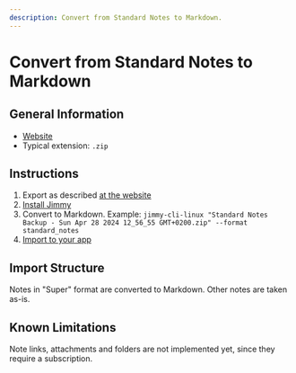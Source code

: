 ```yaml
---
description: Convert from Standard Notes to Markdown.
---
```


# Convert from Standard Notes to Markdown

## General Information

- [Website](https://standardnotes.com/)
- Typical extension: `.zip`

## Instructions

1. Export as described [at the website](https://standardnotes.com/help/14/how-do-i-create-and-import-backups-of-my-standard-notes-data)
2. [Install Jimmy](../index.md#installation)
3. Convert to Markdown. Example: `jimmy-cli-linux "Standard Notes Backup - Sun Apr 28 2024 12_56_55 GMT+0200.zip" --format standard_notes`
4. [Import to your app](../import_instructions.md)

## Import Structure

Notes in "Super" format are converted to Markdown. Other notes are taken as-is.

## Known Limitations

Note links, attachments and folders are not implemented yet, since they require a subscription.
